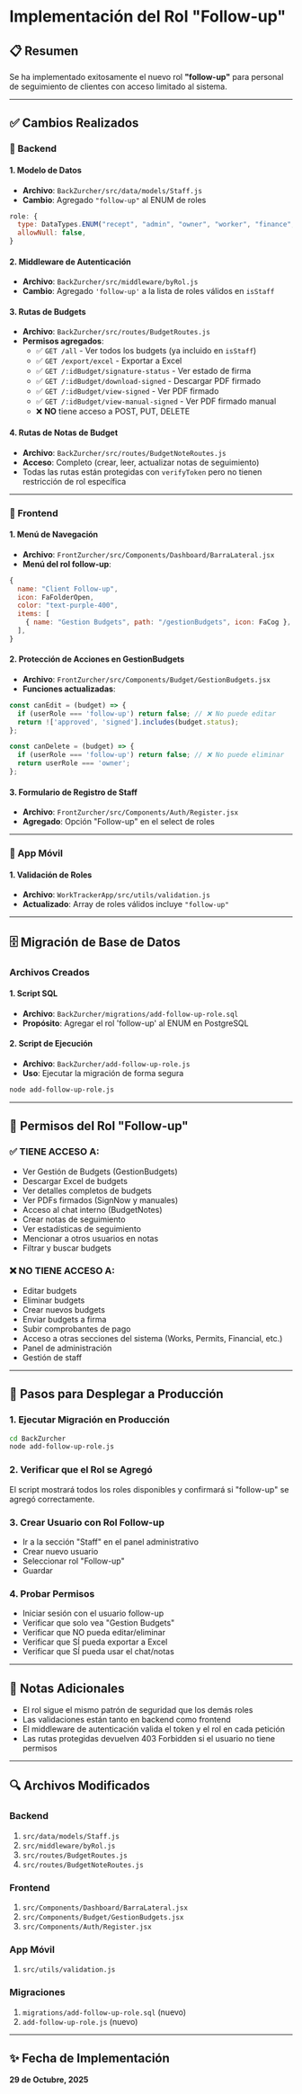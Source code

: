 # Implementación del Rol "Follow-up"

## 📋 Resumen
Se ha implementado exitosamente el nuevo rol **"follow-up"** para personal de seguimiento de clientes con acceso limitado al sistema.

---

## ✅ Cambios Realizados

### 🔧 Backend

#### 1. Modelo de Datos
- **Archivo**: `BackZurcher/src/data/models/Staff.js`
- **Cambio**: Agregado `"follow-up"` al ENUM de roles
```javascript
role: {
  type: DataTypes.ENUM("recept", "admin", "owner", "worker", "finance", "maintenance", "sales_rep", "follow-up"),
  allowNull: false,
}
```

#### 2. Middleware de Autenticación
- **Archivo**: `BackZurcher/src/middleware/byRol.js`
- **Cambio**: Agregado `'follow-up'` a la lista de roles válidos en `isStaff`

#### 3. Rutas de Budgets
- **Archivo**: `BackZurcher/src/routes/BudgetRoutes.js`
- **Permisos agregados**:
  - ✅ `GET /all` - Ver todos los budgets (ya incluido en `isStaff`)
  - ✅ `GET /export/excel` - Exportar a Excel
  - ✅ `GET /:idBudget/signature-status` - Ver estado de firma
  - ✅ `GET /:idBudget/download-signed` - Descargar PDF firmado
  - ✅ `GET /:idBudget/view-signed` - Ver PDF firmado
  - ✅ `GET /:idBudget/view-manual-signed` - Ver PDF firmado manual
  - ❌ **NO** tiene acceso a POST, PUT, DELETE

#### 4. Rutas de Notas de Budget
- **Archivo**: `BackZurcher/src/routes/BudgetNoteRoutes.js`
- **Acceso**: Completo (crear, leer, actualizar notas de seguimiento)
- Todas las rutas están protegidas con `verifyToken` pero no tienen restricción de rol específica

---

### 🎨 Frontend

#### 1. Menú de Navegación
- **Archivo**: `FrontZurcher/src/Components/Dashboard/BarraLateral.jsx`
- **Menú del rol follow-up**:
```javascript
{
  name: "Client Follow-up",
  icon: FaFolderOpen,
  color: "text-purple-400",
  items: [
    { name: "Gestion Budgets", path: "/gestionBudgets", icon: FaCog },
  ],
}
```

#### 2. Protección de Acciones en GestionBudgets
- **Archivo**: `FrontZurcher/src/Components/Budget/GestionBudgets.jsx`
- **Funciones actualizadas**:
```javascript
const canEdit = (budget) => {
  if (userRole === 'follow-up') return false; // ❌ No puede editar
  return !['approved', 'signed'].includes(budget.status);
};

const canDelete = (budget) => {
  if (userRole === 'follow-up') return false; // ❌ No puede eliminar
  return userRole === 'owner';
};
```

#### 3. Formulario de Registro de Staff
- **Archivo**: `FrontZurcher/src/Components/Auth/Register.jsx`
- **Agregado**: Opción "Follow-up" en el select de roles

---

### 📱 App Móvil

#### 1. Validación de Roles
- **Archivo**: `WorkTrackerApp/src/utils/validation.js`
- **Actualizado**: Array de roles válidos incluye `"follow-up"`

---

## 🗄️ Migración de Base de Datos

### Archivos Creados

#### 1. Script SQL
- **Archivo**: `BackZurcher/migrations/add-follow-up-role.sql`
- **Propósito**: Agregar el rol 'follow-up' al ENUM en PostgreSQL

#### 2. Script de Ejecución
- **Archivo**: `BackZurcher/add-follow-up-role.js`
- **Uso**: Ejecutar la migración de forma segura
```bash
node add-follow-up-role.js
```

---

## 🎯 Permisos del Rol "Follow-up"

### ✅ TIENE ACCESO A:
- Ver Gestión de Budgets (GestionBudgets)
- Descargar Excel de budgets
- Ver detalles completos de budgets
- Ver PDFs firmados (SignNow y manuales)
- Acceso al chat interno (BudgetNotes)
- Crear notas de seguimiento
- Ver estadísticas de seguimiento
- Mencionar a otros usuarios en notas
- Filtrar y buscar budgets

### ❌ NO TIENE ACCESO A:
- Editar budgets
- Eliminar budgets
- Crear nuevos budgets
- Enviar budgets a firma
- Subir comprobantes de pago
- Acceso a otras secciones del sistema (Works, Permits, Financial, etc.)
- Panel de administración
- Gestión de staff

---

## 🚀 Pasos para Desplegar a Producción

### 1. Ejecutar Migración en Producción
```bash
cd BackZurcher
node add-follow-up-role.js
```

### 2. Verificar que el Rol se Agregó
El script mostrará todos los roles disponibles y confirmará si "follow-up" se agregó correctamente.

### 3. Crear Usuario con Rol Follow-up
- Ir a la sección "Staff" en el panel administrativo
- Crear nuevo usuario
- Seleccionar rol "Follow-up"
- Guardar

### 4. Probar Permisos
- Iniciar sesión con el usuario follow-up
- Verificar que solo vea "Gestion Budgets"
- Verificar que NO pueda editar/eliminar
- Verificar que SÍ pueda exportar a Excel
- Verificar que SÍ pueda usar el chat/notas

---

## 📝 Notas Adicionales

- El rol sigue el mismo patrón de seguridad que los demás roles
- Las validaciones están tanto en backend como frontend
- El middleware de autenticación valida el token y el rol en cada petición
- Las rutas protegidas devuelven 403 Forbidden si el usuario no tiene permisos

---

## 🔍 Archivos Modificados

### Backend
1. `src/data/models/Staff.js`
2. `src/middleware/byRol.js`
3. `src/routes/BudgetRoutes.js`
4. `src/routes/BudgetNoteRoutes.js`

### Frontend
1. `src/Components/Dashboard/BarraLateral.jsx`
2. `src/Components/Budget/GestionBudgets.jsx`
3. `src/Components/Auth/Register.jsx`

### App Móvil
1. `src/utils/validation.js`

### Migraciones
1. `migrations/add-follow-up-role.sql` (nuevo)
2. `add-follow-up-role.js` (nuevo)

---

## ✨ Fecha de Implementación
**29 de Octubre, 2025**

